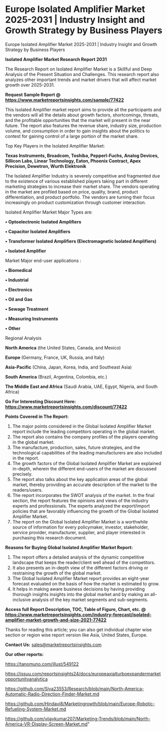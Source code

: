 # Europe Isolated Amplifier Market 2025-2031 | Industry Insight and Growth Strategy by Business Players
Europe Isolated Amplifier Market 2025-2031 | Industry Insight and Growth Strategy by Business Players

<strong>Isolated Amplifier Market Research Report 2031</strong>

The Research Report on Isolated Amplifier Market is a Skillful and Deep Analysis of the Present Situation and Challenges. This research report also analyzes other important trends and market drivers that will affect market growth over 2025-2031.

<strong>Request Sample Report @ <a href=https://www.marketreportsinsights.com/sample/77422>https://www.marketreportsinsights.com/sample/77422</a></strong>

This Isolated Amplifier market report aims to provide all the participants and the vendors will all the details about growth factors, shortcomings, threats, and the profitable opportunities that the market will present in the near future. The report also features the revenue share, industry size, production volume, and consumption in order to gain insights about the politics to contest for gaining control of a large portion of the market share.

Top Key Players in the Isolated Amplifier Market:

<strong>Texas Instruments, Broadcom, Toshiba, Pepperl-Fuchs, Analog Devices, Sillicon Labs, Linear Technology, Eaton, Phoenix Contract, Apex Precision, Dewetron, Wurth Elektronik</strong>

The Isolated Amplifier Industry is severely competitive and fragmented due to the existence of various established players taking part in different marketing strategies to increase their market share. The vendors operating in the market are profiled based on price, quality, brand, product differentiation, and product portfolio. The vendors are turning their focus increasingly on product customization through customer interaction.

Isolated Amplifier Market Major Types are:

<strong>• Optoelectronic Isolated Amplifiers

• Capacitor Isolated Amplifiers

• Transformer Isolated Amplifiers (Electromagnetic Isolated Amplifiers)

• Isolated Amplifier</strong>

Market Major end-user applications :

<strong>• Biomedical

• Industrial

• Electronics

• Oil and Gas

• Sewage Treatment

• Measuring Instruments

• Other</strong>

Regional Analysis

</u><strong><b>North America</b></strong> (the United States, Canada, and Mexico)

<strong><b>Europe </b></strong>(Germany, France, UK, Russia, and Italy)

<strong><b>Asia-Pacific</b></strong> (China, Japan, Korea, India, and Southeast Asia)

<strong><b>South America</b></strong> (Brazil, Argentina, Colombia, etc.)

<strong><b>The Middle East and Africa</b></strong> (Saudi Arabia, UAE, Egypt, Nigeria, and South Africa)

<strong>Go For Interesting Discount Here: <a href=https://www.marketreportsinsights.com/discount/77422>https://www.marketreportsinsights.com/discount/77422</a></strong>

<strong>Points Covered in The Report:</strong>
<ol>
  <li>The major points considered in the Global Isolated Amplifier Market report include the leading competitors operating in the global market.</li>
  <li>The report also contains the company profiles of the players operating in the global market.</li>
  <li>The manufacture, production, sales, future strategies, and the technological capabilities of the leading manufacturers are also included in the report.</li>
  <li>The growth factors of the Global Isolated Amplifier Market are explained in-depth, wherein the different end-users of the market are discussed precisely.</li>
  <li>The report also talks about the key application areas of the global market, thereby providing an accurate description of the market to the readers/users.</li>
  <li>The report incorporates the SWOT analysis of the market. In the final section, the report features the opinions and views of the industry experts and professionals. The experts analyzed the export/import policies that are favorably influencing the growth of the Global Isolated Amplifier Market.</li>
  <li>The report on the Global Isolated Amplifier Market is a worthwhile source of information for every policymaker, investor, stakeholder, service provider, manufacturer, supplier, and player interested in purchasing this research document.</li>
</ol>
<strong>Reasons for Buying Global Isolated Amplifier Market Report:</strong>

<ol>
  <li>The report offers a detailed analysis of the dynamic competitive landscape that keeps the reader/client well ahead of the competitors.</li>
  <li>It also presents an in-depth view of the different factors driving or restraining the growth of the global market.</li>
  <li>The Global Isolated Amplifier Market report provides an eight-year forecast evaluated on the basis of how the market is estimated to grow.</li>
  <li>It helps in making aware business decisions by having providing thorough insights insights into the global market and by making an all-inclusive analysis of the key market segments and sub-segments.</li>
</ol>
<strong>Access full Report Description, TOC, Table of Figure, Chart, etc. @ <a href=https://www.marketreportsinsights.com/industry-forecast/isolated-amplifier-market-growth-and-size-2021-77422>https://www.marketreportsinsights.com/industry-forecast/isolated-amplifier-market-growth-and-size-2021-77422</a></strong>


Thanks for reading this article; you can also get individual chapter wise section or region wise report version like Asia, United States, Europe.

<strong>Contact Us:</strong>
sales@marketreportsinsights.com

<strong>Our other reports:</strong>

<a href=https://tanomuno.com/illust/549122>https://tanomuno.com/illust/549122</a>

<a href=https://issuu.com/reportsinsights24/docs/europeaxialturboexpandermarketopportunityanalytica>https://issuu.com/reportsinsights24/docs/europeaxialturboexpandermarketopportunityanalytica</a>

<a href=https://github.com/Siya23553/Research/blob/main/North-America-Automatic-Radio-Direction-Finder-Market.md>https://github.com/Siya23553/Research/blob/main/North-America-Automatic-Radio-Direction-Finder-Market.md</a>

<a href=https://github.com/Hindavi8/Marketingrowth/blob/main/Europe-Robotic-Refueling-System-Market.md>https://github.com/Hindavi8/Marketingrowth/blob/main/Europe-Robotic-Refueling-System-Market.md</a>

<a href=https://github.com/vijaykumar207/Marketing-Trends/blob/main/North-America-VR-Display-Screen-Market.md>https://github.com/vijaykumar207/Marketing-Trends/blob/main/North-America-VR-Display-Screen-Market.md</a>"
